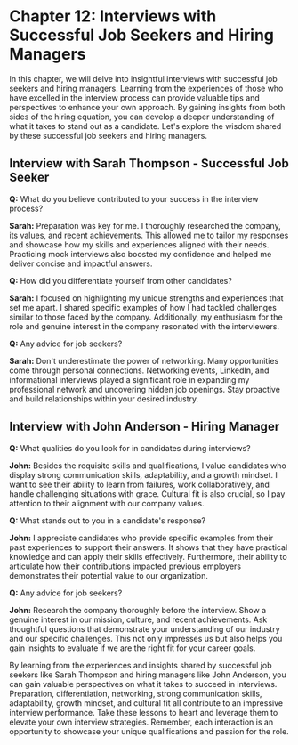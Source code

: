 Chapter 12: Interviews with Successful Job Seekers and Hiring Managers
======================================================================

In this chapter, we will delve into insightful interviews with successful job seekers and hiring managers. Learning from the experiences of those who have excelled in the interview process can provide valuable tips and perspectives to enhance your own approach. By gaining insights from both sides of the hiring equation, you can develop a deeper understanding of what it takes to stand out as a candidate. Let's explore the wisdom shared by these successful job seekers and hiring managers.

Interview with Sarah Thompson - Successful Job Seeker
-----------------------------------------------------

**Q:** What do you believe contributed to your success in the interview process?

**Sarah:** Preparation was key for me. I thoroughly researched the company, its values, and recent achievements. This allowed me to tailor my responses and showcase how my skills and experiences aligned with their needs. Practicing mock interviews also boosted my confidence and helped me deliver concise and impactful answers.

**Q:** How did you differentiate yourself from other candidates?

**Sarah:** I focused on highlighting my unique strengths and experiences that set me apart. I shared specific examples of how I had tackled challenges similar to those faced by the company. Additionally, my enthusiasm for the role and genuine interest in the company resonated with the interviewers.

**Q:** Any advice for job seekers?

**Sarah:** Don't underestimate the power of networking. Many opportunities come through personal connections. Networking events, LinkedIn, and informational interviews played a significant role in expanding my professional network and uncovering hidden job openings. Stay proactive and build relationships within your desired industry.

Interview with John Anderson - Hiring Manager
---------------------------------------------

**Q:** What qualities do you look for in candidates during interviews?

**John:** Besides the requisite skills and qualifications, I value candidates who display strong communication skills, adaptability, and a growth mindset. I want to see their ability to learn from failures, work collaboratively, and handle challenging situations with grace. Cultural fit is also crucial, so I pay attention to their alignment with our company values.

**Q:** What stands out to you in a candidate's response?

**John:** I appreciate candidates who provide specific examples from their past experiences to support their answers. It shows that they have practical knowledge and can apply their skills effectively. Furthermore, their ability to articulate how their contributions impacted previous employers demonstrates their potential value to our organization.

**Q:** Any advice for job seekers?

**John:** Research the company thoroughly before the interview. Show a genuine interest in our mission, culture, and recent achievements. Ask thoughtful questions that demonstrate your understanding of our industry and our specific challenges. This not only impresses us but also helps you gain insights to evaluate if we are the right fit for your career goals.

By learning from the experiences and insights shared by successful job seekers like Sarah Thompson and hiring managers like John Anderson, you can gain valuable perspectives on what it takes to succeed in interviews. Preparation, differentiation, networking, strong communication skills, adaptability, growth mindset, and cultural fit all contribute to an impressive interview performance. Take these lessons to heart and leverage them to elevate your own interview strategies. Remember, each interaction is an opportunity to showcase your unique qualifications and passion for the role.
